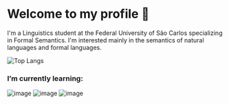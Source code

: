 # Welcome to my profile 🐝

I'm a Linguistics student at the Federal University of São Carlos specializing in Formal Semantics. I'm interested mainly in the semantics of natural languages and formal languages.

![Top Langs](https://github-readme-stats.vercel.app/api/top-langs/?username=Lisanju&theme=tokyonight)

### I’m currently learning:
![image](https://img.shields.io/badge/C%23-239120?style=for-the-badge&logo=c-sharp&logoColor=white) ![image](https://img.shields.io/badge/R-276DC3?style=for-the-badge&logo=r&logoColor=white) ![image](https://img.shields.io/badge/Lua-2C2D72?style=for-the-badge&logo=lua&logoColor=white)
